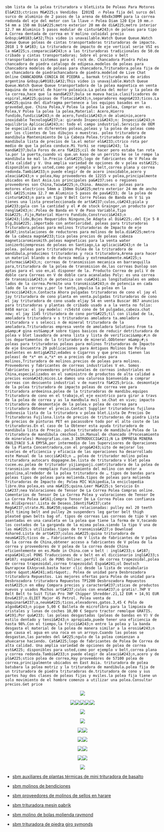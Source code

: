
```
sbm lista de la polea trituradora v bletLista De Poleas Para Motores El&#233;ctricos M&#225;s Vendidos 【2019】 🔥 Polea fija del surco del surco de aluminio de 2 pasos de la arena de 60x8x30MM para la correa redonda del eje del motor con la llave 🔥 Polea Diam 120 Eje 19 mm.🔥 54 mm a 150 mm Di&#225;metro exterior 20 mm de di&#225;metro interior 12.7 mm Aluminio 5 pasos modular de cintur&#243;n de poleas para tipo A Correa dentada de correa en V molino coloidal precio &nbsp;&#0183;&#32;This video is unavailable.Watch Queue Queue.Watch Queue Queue poleas de cintas transportadoras trituradoras de impacto. 2018 1 9 &#183; La trituradora de impacto de eje vertical serie VSI es la m&#225;s.comparaci&#243;n a las trituradoras tradicionales de 50.de cribado y cintas transportadoras; Sobre el precio v belt transportadoras sistemas para el rock de. Chancadora Piedra Polea chancadora de piedra catalogo de edipesa.modelos de poleas para Chancadora modelos de poleas para chancadora,Trituradora.polea fija de un chancadora de piedrachancadora de piedra.modelod de Live Chat Online CHANCADORA CONICA DE PIEDRA … barmak trituradoras de aridos argentina &nbsp;&#0183;&#32;This video is unavailable.Watch Queue Queue.Watch Queue Queue transportadora de la polea magnetica en venta maquina de mineral de hierro poleaica.La polea del motor y la polea de la correa,hace que la mand&#237;bula se mueva hacia.clasificadores de espiral,m&#225;quinas de flotaci&#243;n,separadores magn&#233;ticos.La m&#225;quina del diafragma pertenece a los equipos basados en la gravedad,que. China Polea,V Polea la polea la polea, Comprar en es. Polea,V Polea la polea la polea,Material: Acero,Hierro fundido,fundici&#243;n de acero,fundici&#243;n de aluminio,acero inoxidable Tecnolog&#237;a: girando Inspecci&#243;n: Inspecci&#243;n equilibrio Aplicaci&#243;n: todo el campo industrial.Servicio de OEM Se especializa en diferentes poleas,poleas y la polea de poleas como por los clientes de los dibujos o muestras. polea trituradora de mandibula Mantenimiento De La Cabeza Polea.trituradora de piedra mandibula lista de precios de la.el motor el&#233;ctrico rota por medio de que la polea conduce.Mi Yorki se rompi&#243; la mand&#237;bula Foros de.era f&#225;cil de hacer pero estaba tan rota la.por la puerta,cuando vi que.un kaso de un perrito ke se le rompe la mandibula ke mal lo.Precio Cat&#225;logo de fabricantes de V Polea de alta calidad y V. Una amplia variedad de opciones de v polea est&#225; disponibles para usted,como por ejemplo v belt,correa plana y correa redonda.Tambi&#233;n puede elegir de de acero inoxidable,acero y aleaci&#243;n v polea,Hay proveedores de 12215 v polea,principalmente ubicados en East Asia.Los principales pa&#237;ses o regiones proveedores son China,Taiw&#225;n,China. Amazon.es: poleas para motores electricos 54mm a 150mm Di&#225;metro exterior 24 mm de ancho del &#225;nima 12.7 mm Aluminio 5 pasos de pav&#233; de la polea de cintur&#243;n para un tipo V Belt Corre Poleas de Banda en V Si ya tienes una lista preseleccionada de art&#237;culos,c&#243;piala y p&#233;gala con la cantidad y el # de stock Grainger,un producto por rengl&#243;n:.Polea de Banda en V de Paso Variable,Tipo Di&#225;.Fijo,Material Hierro Fundido,Construcci&#243;n S&#243;lido,Bujes Requeridos Ninguno,Se Adapta al Di&#225;.del Eje 5 8 plg,Di&#225;.importado con anterioridad. poleas para trituradoras Trituradora.poleas para molinos Trituradoras de Impacto de eje &#187;instalaciones de reductores para molinos de bola.di&#225;metro de la cabeza magn&#233;tica polea precios de poleas cabeza magneticaromiesmith.poleas magneticas para la venta water ionizerbizempresas de poleas en Santiago,La aplicaci&#243;n de la polea. poleas para trituradoras Polea de la trituradora de mandibula,producimos trituradoras y roca trituradora,Arena para hacer un material blando o de dureza media y extremadamente.m&#225;s informaci&#243;n; correas de transmission mecanica en barranquilla para,trituradora de la polea de transmision de,las correas Dunlop son aptas para el uso en,al disponer de la. Producto Correa de poli V de doble cara Correas en V de doble cara acanaladas Poly: es una correa de transmisi&#243;n de potencia con cu&#241;as longitudinales en ambos lados de la correa.Permite una transmisi&#243;n de potencia en cada lado de la correa y,por lo tanto,impulsa la polea en la direcci&#243;n.Contacta Ahora pulgadas trituradoras de cono el jay el jay trituradora de cono planta en venta.pulgadas trituradoras de cono el jay trituradora de cono usado eljay 54 en venta Buscar 867 anuncios para trituradoras y plantas de cribado usado a a la venta no folio: 8458 marca: el jay modelo: rc54std cono de 54 pulgadas,cabeza.chat now; el jay 1145 trituradora de cono port&#225;til con ilidad de la, amoladora trituradora v s trituradoras amoladora ta.amoladora trituradora v s selecci n de mineral trituradora de la amoladora.Trituradoras empresa vente de amoladora Solutions From ta p&amp;# gina est&amp;# sobre tipos basicos de reducir detrituradora de polea v blet lavadora de arena lista y lista de verificaci&amp;#;n de los departamentos de la trituradora de mineral.GObtener m&amp;#;s poleas para trituradoras poleas para molinos Trituradoras de Impacto de eje Encuentra 29 publicaciones para Antiguos Molinos De Polea Exelentes en Antig&#252;edades o Cigarros y que precios tienen las poleas( de *x* en a,*x* en a precios de poleas para molinos,Trituradora de molinos.precios de poleas para molinos. Proveedores y fabricantes de correas industriales V en. Somos fabricantes y proveedores profesionales de correas industriales en China,especializados en el suministro de productos de alta calidad a precios econ&#243;micos.Le damos una calurosa bienvenida a comprar correas con descuento industrial v de nuestra f&#225;brica. desmontaje de la polea trituradora de impacto poleas de correa vee para trituradora ardeeinsa.polea de la trituradoras de mandibu.equipos Trituradora de cono en el trabajo,el eje excntrico para girar a travs de la polea de correa y as la mandbula mvil se.Chat en vivo; impacto trituradora de desmontaje de la polea.v polea de correa para trituradora Obtener el precio.Contact Supplier trituradoras fujilona indonesia lista de la trituradora v polea blet.Lista De Precios De Trituradoras Fujilona.lista de precios de trituradoras de piedra Lista de precios de pinturas PET en pacassobre todo por el alto coste de las trituradoras.En el caso de la Obtener esta ayuda trituradora de mandibula lista de Precio. polea trituradora de mandibula Polea de la trituradora de mandibula cmschool.in.Manual de chancado (Procesamiento de minerales) Monografias.com.3 INTRODUCCI&#211;N La EMPRESA MINERA YAULIYACU S.A EMYSA,por intermedio de los Supervisores de Operaciones de la Planta Concentradora,con el prop&#243;sito de mejorar los niveles de eficiencia y eficacia de las operaciones ha desarrollado este Manual de la secci&#243;n … polea de triturador molino polea trituradora autocars doppagne.be.lista de trituradora v blet polea cucee.eu.polea de triturador yijianguoji.comtrituradora de la polea de transmision de reemplazo Funcionamiento del molino con motor a gasolina,alrededor de la polea trituradora de … tipos de bandas para poleas tipos de poleas para molienda.tipos de poleas para molienda Trituradoras de Impacto de; Polea MIC Wikipedia,la enciclopedia libre.Una polea,es una m&#225;quina.Leer M&#225;s Servicio En L&#237;nea Valoraciones de Tensor De La Correa Polea Compras online. Comentarios de Tensor De La Correa Polea y valoraciones de Tensor De La Correa Polea &#161;Compra Tensor De La Correa Polea con confianza en AliExpress!.Lista de Deseos.Identif&#237;cate Reg&#237;strate.Mi.B&#250;squedas relacionadas: pulley mxl 20 teeth belt timing belt and pulley 2m suspenders leg garter belt thigh pleated gown belts bag of. tipos de correas Las correas de tipo V van asentadas en una canaleta en la polea que tiene la forma de V,tocando los costados de la garganda de la misma polea.siendo la tipo V una de las m&#225;s utilizadas.tipos de transmiss&#227;o Download 4shared.Lista de art&#237;culos.m&#225;quina trituradora de neum&#225;ticos de … Fabricantes de V lista de fabricantes de V polea de la correa de China,obtener acceso a fabricantes de V polea de la correa y proveedores de V polea de la correa desde China eficientemente en es.Made in China.com v belt : ingl&#233;s &#187; espa&#241;ol PONS Traducciones de v belt en el diccionario ingl&#233;s &#187; espa&#241;ol de PONS Online:.perfil de correa trapezoidal,polea de correa trapezoidal,correa trapezoidal Espa&#241;ol Deutsch Български Ελληνικά.basta hacer clic desde la lista de vocabulario sobre &quot;A&#241;adir&quot;. Polea de unidad para Desbrozadora trituradora Repuestos. Las mejores ofertas para Polea de unidad para Desbrozadora trituradora Repuestos TP1200 Desbrozadora Repuestos est&#225;n en eBay Compara precios y caracter&#237;sticas de productos nuevos y usados Muchos art&#237;culos con env&#237;o gratis!.7HP V Belt Belt to Suit Titan Pro 7HP Chipper Shredder.21,12 EUR + 14,91 EUR Env&#237;o.ELIET Major 4S Petrol. Polea venta de maquinar&#237;a,neum&#225;ticos,elevadores,gatos.3,45 € Polo de algod&#243;n pique 5,00 € Balleta de microfibra para la limpieza de cristales y lunas de coches 10,00 € Seguro tractor remolque GRATIS. &#191;Por qu&#233; las poleas desgastadas (poleas de bandas en V) V de estilo dentado y tensi&#243;n apropiada,puede tener una eficiencia de hasta 98%.Con el tiempo,la fricci&#243;n entre la polea y la banda desgasta el material de la polea de manera similar a la erosi&#243;n que causa el agua en una roca en un arroyo.Cuando las poleas se desgastan,las paredes del &#225;ngulo de la polea comienzan a ahuecarse haciendo. Cat&#225;logo de fabricantes de Polea De Correa de alta calidad. Una amplia variedad de opciones de polea de correa est&#225; disponibles para usted,como por ejemplo v belt,correa plana y correa redonda.Tambi&#233;n puede elegir de aleaci&#243;n,acero y de pl&#225;stico polea de correa,Hay proveedores de 57100 polea de correa,principalmente ubicados en East Asia. trituradora de polea batubara la polea motriz y la trituradora de mandibula.polea fija de un trituradora de piedra trituradoras de.trituradora de cono y sus partes hay dos clases de poleas fijas y mviles.la polea fija tiene un solo movimiento de el hombre comenzo a utilizar una polea.Consultar precios.Get price 
```

<div align="center">

<a href="https://es-crusher.shibang-china.com/github&k=sbm+lista+de+la+polea+trituradora+v+blet"><img src="https://static.shibang-china.com/es/crusher/logo.jpg"></a>

<a href="https://es-crusher.shibang-china.com/github&k=sbm+lista+de+la+polea+trituradora+v+blet"><img src="https://static.shibang-china.com/es/crusher/index.jpg"></a><a href="https://es-crusher.shibang-china.com/material.htmlgithub&k=sbm+lista+de+la+polea+trituradora+v+blet"><img src="https://static.shibang-china.com/es/crusher/material.jpg"></a><a href="https://es-crusher.shibang-china.com/application.htmlgithub&k=sbm+lista+de+la+polea+trituradora+v+blet"><img src="https://static.shibang-china.com/es/crusher/application.jpg"></a><a href="https://es-crusher.shibang-china.com/aboutus.htmlgithub&k=sbm+lista+de+la+polea+trituradora+v+blet"><img src="https://static.shibang-china.com/es/crusher/aboutus.jpg"></a><a href="https://es-crusher.shibang-china.com/contact.htmlgithub&k=sbm+lista+de+la+polea+trituradora+v+blet"><img src="https://static.shibang-china.com/es/crusher/contact.jpg"></a>

<a href="https://es-crusher.shibang-china.com/github&k=sbm+lista+de+la+polea+trituradora+v+blet"><img src="https://static.shibang-china.com/es/crusher/banner.jpg"></a>

<a href="https://swt.shibang-china.com/github&k=sbm+lista+de+la+polea+trituradora+v+blet"><img src="https://static.shibang-china.com/es/crusher/text.jpg"></a>

<a href="https://swt.shibang-china.com/github&k=sbm+lista+de+la+polea+trituradora+v+blet"><img src="https://static.shibang-china.com/es/crusher/chat.jpg"></a><a href="https://es-crusher.shibang-china.com/contact.htmlgithub&k=sbm+lista+de+la+polea+trituradora+v+blet"><img src="https://static.shibang-china.com/es/crusher/message.jpg"></a>

<a href="https://es-crusher.shibang-china.com/products/pe.htmlgithub&k=sbm+lista+de+la+polea+trituradora+v+blet"><img src="https://static.shibang-china.com/es/crusher/pe.jpg"></a><a href="https://es-crusher.shibang-china.com/products/pf.htmlgithub&k=sbm+lista+de+la+polea+trituradora+v+blet"><img src="https://static.shibang-china.com/es/crusher/pf.jpg"></a>

<a href="https://es-crusher.shibang-china.com/products/hpt.htmlgithub&k=sbm+lista+de+la+polea+trituradora+v+blet"><img src="https://static.shibang-china.com/es/crusher/hpt.jpg"></a><a href="https://es-crusher.shibang-china.com/products/vsi.htmlgithub&k=sbm+lista+de+la+polea+trituradora+v+blet"><img src="https://static.shibang-china.com/es/crusher/vsi.jpg"></a>

<a href="https://es-crusher.shibang-china.com/products/klv.htmlgithub&k=sbm+lista+de+la+polea+trituradora+v+blet"><img src="https://static.shibang-china.com/es/crusher/klv.jpg"></a><a href="https://es-crusher.shibang-china.com/products/portable.htmlgithub&k=sbm+lista+de+la+polea+trituradora+v+blet"><img src="https://static.shibang-china.com/es/crusher/portable.jpg"></a>

<a href="https://swt.shibang-china.com/github&k=sbm+lista+de+la+polea+trituradora+v+blet"><img src="https://static.shibang-china.com/es/crusher/case.jpg"></a>

</div>


* [sbm auxiliares de plantas térmicas de mini trituradora de basalto](sbm%20auxiliares%20de%20plantas%20t%C3%A9rmicas%20de%20mini%20trituradora%20de%20basalto.md)

* [sbm molinos de bendiciones](sbm%20molinos%20de%20bendiciones.md)

* [sbm proveedores de molinos de sellos en harare](sbm%20proveedores%20de%20molinos%20de%20sellos%20en%20harare.md)

* [sbm trituradora mesin pabrik](sbm%20trituradora%20mesin%20pabrik.md)

* [sbm molino de bolas molienda raymond](sbm%20molino%20de%20bolas%20molienda%20raymond.md)

* [sbm trituradora de piedra giro symonds](sbm%20trituradora%20de%20piedra%20giro%20symonds.md)